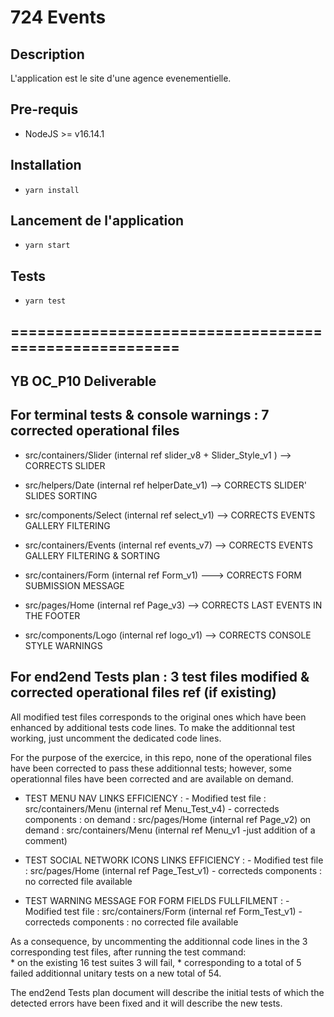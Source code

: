 # 724 Events

## Description
L'application est le site d'une agence evenementielle.
## Pre-requis
- NodeJS  >= v16.14.1

## Installation
- `yarn install`

## Lancement de l'application
- `yarn start`

## Tests
- `yarn test`

## ======================================================

## YB OC_P10 Deliverable

## For terminal tests & console warnings : 7 corrected operational files 
- src/containers/Slider (internal ref slider_v8 + Slider_Style_v1 ) --> CORRECTS SLIDER
- src/helpers/Date (internal ref helperDate_v1) --> CORRECTS SLIDER' SLIDES SORTING

- src/components/Select (internal ref select_v1) --> CORRECTS EVENTS GALLERY FILTERING
- src/containers/Events (internal ref events_v7) --> CORRECTS EVENTS GALLERY FILTERING & SORTING

- src/containers/Form (internal ref Form_v1) ---> CORRECTS FORM SUBMISSION MESSAGE

- src/pages/Home (internal ref Page_v3) --> CORRECTS LAST EVENTS IN THE FOOTER

- src/components/Logo (internal ref logo_v1) --> CORRECTS CONSOLE STYLE WARNINGS



## For end2end Tests plan : 3 test files modified &  corrected operational files ref (if existing)

All modified test files corresponds to the original ones which have been enhanced by additional tests code lines.
To make the additionnal test working, just uncomment the dedicated code lines.

For the purpose of the exercice, in this repo, none of the operational files have been corrected to pass these additionnal tests;
however, some operationnal files have been corrected and are available on demand.

- TEST MENU NAV LINKS EFFICIENCY :
            - Modified test file :      src/containers/Menu (internal ref Menu_Test_v4) 
            - correcteds components :   on demand : src/pages/Home (internal ref Page_v2)
                                        on demand : src/containers/Menu (internal ref Menu_v1 -just addition of a comment)

- TEST SOCIAL NETWORK ICONS LINKS EFFICIENCY :
            - Modified test file :      src/pages/Home (internal ref Page_Test_v1) 
            - correcteds components :   no corrected file available

- TEST WARNING MESSAGE FOR FORM FIELDS FULLFILMENT :
            - Modified test file :      src/containers/Form (internal ref Form_Test_v1) 
            - correcteds components :   no corrected file available

As a consequence, by uncommenting the additionnal code lines in the 3 corresponding test files, 
after running the test command:  
                                * on the existing 16 test suites 3 will fail,
                                * corresponding to a total of 5 failed additionnal unitary tests on a new total of 54.


The end2end Tests plan document will describe the initial tests of which the detected errors have been fixed and it 
will describe the new tests.